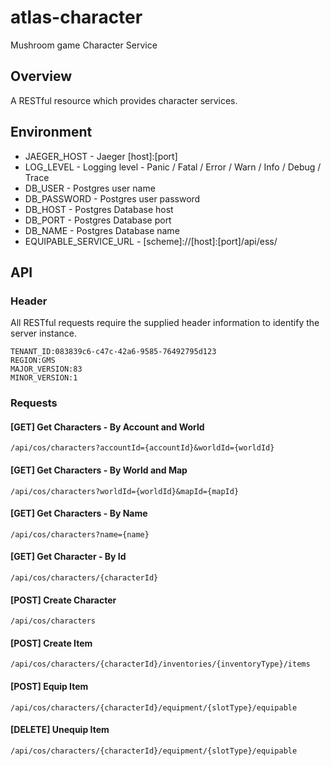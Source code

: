 # atlas-character
Mushroom game Character Service

## Overview

A RESTful resource which provides character services.

## Environment

- JAEGER_HOST - Jaeger [host]:[port]
- LOG_LEVEL - Logging level - Panic / Fatal / Error / Warn / Info / Debug / Trace
- DB_USER - Postgres user name
- DB_PASSWORD - Postgres user password
- DB_HOST - Postgres Database host
- DB_PORT - Postgres Database port
- DB_NAME - Postgres Database name
- EQUIPABLE_SERVICE_URL - [scheme]://[host]:[port]/api/ess/

## API

### Header

All RESTful requests require the supplied header information to identify the server instance.

```
TENANT_ID:083839c6-c47c-42a6-9585-76492795d123
REGION:GMS
MAJOR_VERSION:83
MINOR_VERSION:1
```

### Requests

#### [GET] Get Characters - By Account and World

```/api/cos/characters?accountId={accountId}&worldId={worldId}```

#### [GET] Get Characters - By World and Map

```/api/cos/characters?worldId={worldId}&mapId={mapId}```

#### [GET] Get Characters - By Name

```/api/cos/characters?name={name}```

#### [GET] Get Character - By Id

```/api/cos/characters/{characterId}```

#### [POST] Create Character

```/api/cos/characters```

#### [POST] Create Item

```/api/cos/characters/{characterId}/inventories/{inventoryType}/items```

#### [POST] Equip Item

```/api/cos/characters/{characterId}/equipment/{slotType}/equipable```

#### [DELETE] Unequip Item

```/api/cos/characters/{characterId}/equipment/{slotType}/equipable```